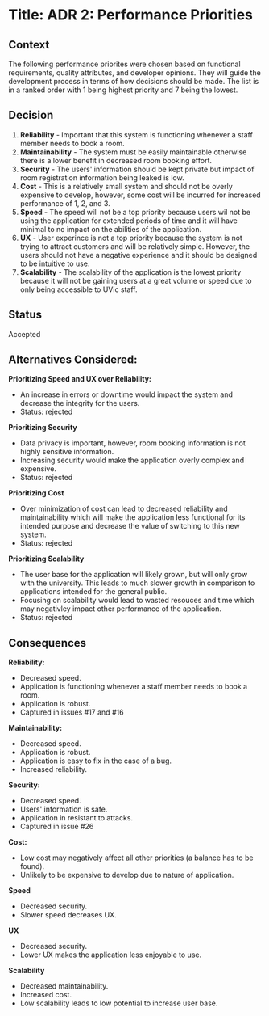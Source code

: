 # Title: ADR 2: Performance Priorities
## Context
The following performance priorites were chosen based on functional requirements, quality attributes, and developer opinions. They will guide the development process in terms of how decisions should be made. The list is in a ranked order with 1 being highest priority and 7 being the lowest. 
 
## Decision
1. **Reliability** - Important that this system is functioning whenever a staff member needs to book a room.
2. **Maintainability** - The system must be easily maintainable otherwise there is a lower benefit in decreased room booking effort. 
3. **Security** - The users' information should be kept private but impact of room registration information being leaked is low. 
4. **Cost** - This is a relatively small system and should not be overly expensive to develop, however, some cost will be incurred for increased performance of 1, 2, and 3.
5. **Speed** - The speed will not be a top priority because users wil not be using the application for extended periods of time and it will have minimal to no impact on the abilities of the application.
6. **UX** - User experince is not a top priority because the system is not trying to attract customers and will be relatively simple. However, the users should not have a negative experience and it should be designed to be intuitive to use.
7. **Scalability** - The scalability of the application is the lowest priority because it will not be gaining users at a great volume or speed due to only being accessible to UVic staff.

## Status
Accepted

## Alternatives Considered:
**Prioritizing Speed and UX over Reliability:**
- An increase in errors or downtime would impact the system and decrease the integrity for the users.
- Status: rejected

**Prioritizing Security**
- Data privacy is important, however, room booking information is not highly sensitive information.
- Increasing security would make the application overly complex and expensive.
- Status: rejected

**Prioritizing Cost**
- Over minimization of cost can lead to decreased reliability and maintainability which will make the application less functional for its intended purpose and decrease the value of switching to this new system.
- Status: rejected

**Prioritizing Scalability**
- The user base for the application will likely grown, but will only grow with the university. This leads to much slower growth in comparison to applications intended for the general public.
- Focusing on scalability would lead to wasted resouces and time which may negativley impact other performance of the application.
- Status: rejected

## Consequences
**Reliability:**
- Decreased speed.
- Application is functioning whenever a staff member needs to book a room.
- Application is robust.
- Captured in issues #17 and #16

**Maintainability:**
- Decreased speed.
- Application is robust.
- Application is easy to fix in the case of a bug.
- Increased reliability.

**Security:** 
- Decreased speed.
- Users' information is safe.
- Application in resistant to attacks.
- Captured in issue #26

**Cost:**
- Low cost may negatively affect all other priorities (a balance has to be found).
- Unlikely to be expensive to develop due to nature of application.

**Speed** 
- Decreased security.
- Slower speed decreases UX.

**UX**
- Decreased security.
- Lower UX makes the application less enjoyable to use.

**Scalability**
- Decreased maintainability.
- Increased cost.
- Low scalability leads to low potential to increase user base.